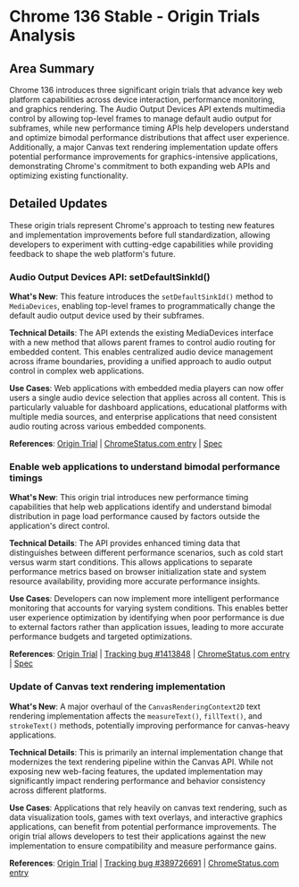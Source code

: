 # Chrome 136 Stable - Origin Trials Analysis

## Area Summary

Chrome 136 introduces three significant origin trials that advance key web platform capabilities across device interaction, performance monitoring, and graphics rendering. The Audio Output Devices API extends multimedia control by allowing top-level frames to manage default audio output for subframes, while new performance timing APIs help developers understand and optimize bimodal performance distributions that affect user experience. Additionally, a major Canvas text rendering implementation update offers potential performance improvements for graphics-intensive applications, demonstrating Chrome's commitment to both expanding web APIs and optimizing existing functionality.

## Detailed Updates

These origin trials represent Chrome's approach to testing new features and implementation improvements before full standardization, allowing developers to experiment with cutting-edge capabilities while providing feedback to shape the web platform's future.

### Audio Output Devices API: setDefaultSinkId()

**What's New**:
This feature introduces the `setDefaultSinkId()` method to `MediaDevices`, enabling top-level frames to programmatically change the default audio output device used by their subframes.

**Technical Details**:
The API extends the existing MediaDevices interface with a new method that allows parent frames to control audio routing for embedded content. This enables centralized audio device management across iframe boundaries, providing a unified approach to audio output control in complex web applications.

**Use Cases**:
Web applications with embedded media players can now offer users a single audio device selection that applies across all content. This is particularly valuable for dashboard applications, educational platforms with multiple media sources, and enterprise applications that need consistent audio routing across various embedded components.

**References**:
[Origin Trial](https://developer.chrome.com/origintrials/#/trials/active) | [ChromeStatus.com entry](https://chromestatus.com/feature/5066644096548864) | [Spec](https://webaudio.github.io/web-audio-api/#dom-mediadevices-setdefaultsinkid)

### Enable web applications to understand bimodal performance timings

**What's New**:
This origin trial introduces new performance timing capabilities that help web applications identify and understand bimodal distribution in page load performance caused by factors outside the application's direct control.

**Technical Details**:
The API provides enhanced timing data that distinguishes between different performance scenarios, such as cold start versus warm start conditions. This allows applications to separate performance metrics based on browser initialization state and system resource availability, providing more accurate performance insights.

**Use Cases**:
Developers can now implement more intelligent performance monitoring that accounts for varying system conditions. This enables better user experience optimization by identifying when poor performance is due to external factors rather than application issues, leading to more accurate performance budgets and targeted optimizations.

**References**:
[Origin Trial](https://developer.chrome.com/origintrials/#/trials/active) | [Tracking bug #1413848](https://bugs.chromium.org/p/chromium/issues/detail?id=1413848) | [ChromeStatus.com entry](https://chromestatus.com/feature/5037395062800384) | [Spec](https://w3c.github.io/navigation-timing/)

### Update of Canvas text rendering implementation

**What's New**:
A major overhaul of the `CanvasRenderingContext2D` text rendering implementation affects the `measureText()`, `fillText()`, and `strokeText()` methods, potentially improving performance for canvas-heavy applications.

**Technical Details**:
This is primarily an internal implementation change that modernizes the text rendering pipeline within the Canvas API. While not exposing new web-facing features, the updated implementation may significantly impact rendering performance and behavior consistency across different platforms.

**Use Cases**:
Applications that rely heavily on canvas text rendering, such as data visualization tools, games with text overlays, and interactive graphics applications, can benefit from potential performance improvements. The origin trial allows developers to test their applications against the new implementation to ensure compatibility and measure performance gains.

**References**:
[Origin Trial](https://developer.chrome.com/origintrials/#/trials/active) | [Tracking bug #389726691](https://bugs.chromium.org/p/chromium/issues/detail?id=389726691) | [ChromeStatus.com entry](https://chromestatus.com/feature/5104000067985408)